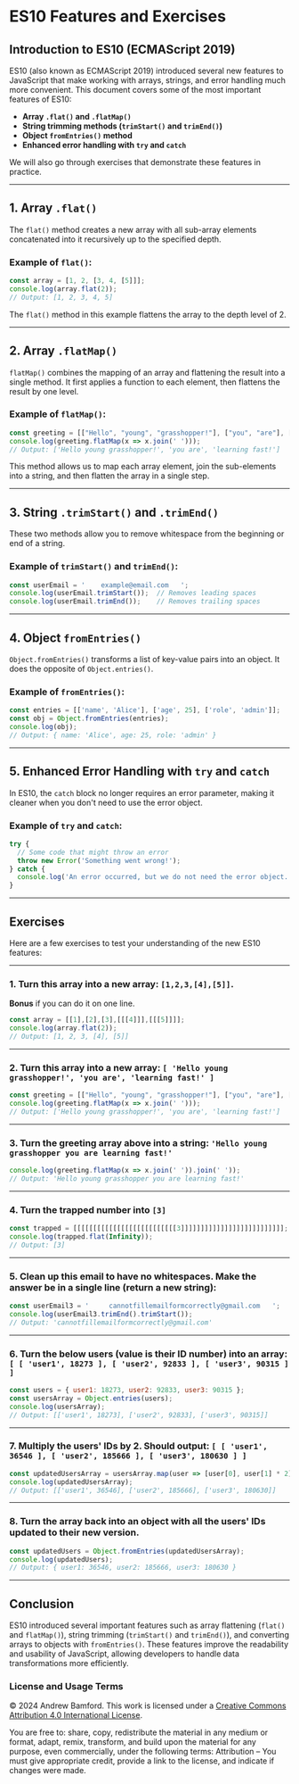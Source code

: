 # ES10 Features and Exercises

## Introduction to ES10 (ECMAScript 2019)

ES10 (also known as ECMAScript 2019) introduced several new features to JavaScript that make working with arrays, strings, and error handling much more convenient. This document covers some of the most important features of ES10:

- **Array `.flat()` and `.flatMap()`**
- **String trimming methods (`trimStart()` and `trimEnd()`)**
- **Object `fromEntries()` method**
- **Enhanced error handling with `try` and `catch`**

We will also go through exercises that demonstrate these features in practice.

---

## 1. Array `.flat()`

The `flat()` method creates a new array with all sub-array elements concatenated into it recursively up to the specified depth.

### Example of `flat()`:

```javascript
const array = [1, 2, [3, 4, [5]]];
console.log(array.flat(2)); 
// Output: [1, 2, 3, 4, 5]
```

The `flat()` method in this example flattens the array to the depth level of 2.

---

## 2. Array `.flatMap()`

`flatMap()` combines the mapping of an array and flattening the result into a single method. It first applies a function to each element, then flattens the result by one level.

### Example of `flatMap()`:

```javascript
const greeting = [["Hello", "young", "grasshopper!"], ["you", "are"], ["learning", "fast!"]];
console.log(greeting.flatMap(x => x.join(' ')));
// Output: ['Hello young grasshopper!', 'you are', 'learning fast!']
```

This method allows us to map each array element, join the sub-elements into a string, and then flatten the array in a single step.

---

## 3. String `.trimStart()` and `.trimEnd()`

These two methods allow you to remove whitespace from the beginning or end of a string.

### Example of `trimStart()` and `trimEnd()`:

```javascript
const userEmail = '    example@email.com   ';
console.log(userEmail.trimStart());  // Removes leading spaces
console.log(userEmail.trimEnd());    // Removes trailing spaces
```

---

## 4. Object `fromEntries()`

`Object.fromEntries()` transforms a list of key-value pairs into an object. It does the opposite of `Object.entries()`.

### Example of `fromEntries()`:

```javascript
const entries = [['name', 'Alice'], ['age', 25], ['role', 'admin']];
const obj = Object.fromEntries(entries);
console.log(obj); 
// Output: { name: 'Alice', age: 25, role: 'admin' }
```

---

## 5. Enhanced Error Handling with `try` and `catch`

In ES10, the `catch` block no longer requires an error parameter, making it cleaner when you don't need to use the error object.

### Example of `try` and `catch`:

```javascript
try {
  // Some code that might throw an error
  throw new Error('Something went wrong!');
} catch {
  console.log('An error occurred, but we do not need the error object.');
}
```

---

## Exercises

Here are a few exercises to test your understanding of the new ES10 features:

---

### 1. Turn this array into a new array: `[1,2,3,[4],[5]]`. 
**Bonus** if you can do it on one line.

```javascript
const array = [[1],[2],[3],[[[4]]],[[[5]]]];
console.log(array.flat(2)); 
// Output: [1, 2, 3, [4], [5]]
```

---

### 2. Turn this array into a new array: `[ 'Hello young grasshopper!', 'you are', 'learning fast!' ]`

```javascript
const greeting = [["Hello", "young", "grasshopper!"], ["you", "are"], ["learning", "fast!"]];
console.log(greeting.flatMap(x => x.join(' '))); 
// Output: ['Hello young grasshopper!', 'you are', 'learning fast!']
```

---

### 3. Turn the greeting array above into a string: `'Hello young grasshopper you are learning fast!'`

```javascript
console.log(greeting.flatMap(x => x.join(' ')).join(' ')); 
// Output: 'Hello young grasshopper you are learning fast!'
```

---

### 4. Turn the trapped number into `[3]`

```javascript
const trapped = [[[[[[[[[[[[[[[[[[[[[[[[[[3]]]]]]]]]]]]]]]]]]]]]]]]]];
console.log(trapped.flat(Infinity)); 
// Output: [3]
```

---

### 5. Clean up this email to have no whitespaces. Make the answer be in a single line (return a new string):

```javascript
const userEmail3 = '     cannotfillemailformcorrectly@gmail.com   ';
console.log(userEmail3.trimEnd().trimStart()); 
// Output: 'cannotfillemailformcorrectly@gmail.com'
```

---

### 6. Turn the below users (value is their ID number) into an array: `[ [ 'user1', 18273 ], [ 'user2', 92833 ], [ 'user3', 90315 ] ]`

```javascript
const users = { user1: 18273, user2: 92833, user3: 90315 };
const usersArray = Object.entries(users);
console.log(usersArray);
// Output: [['user1', 18273], ['user2', 92833], ['user3', 90315]]
```

---

### 7. Multiply the users' IDs by 2. Should output: `[ [ 'user1', 36546 ], [ 'user2', 185666 ], [ 'user3', 180630 ] ]`

```javascript
const updatedUsersArray = usersArray.map(user => [user[0], user[1] * 2]);
console.log(updatedUsersArray);
// Output: [['user1', 36546], ['user2', 185666], ['user3', 180630]]
```

---

### 8. Turn the array back into an object with all the users' IDs updated to their new version.

```javascript
const updatedUsers = Object.fromEntries(updatedUsersArray);
console.log(updatedUsers);
// Output: { user1: 36546, user2: 185666, user3: 180630 }
```

---

## Conclusion

ES10 introduced several important features such as array flattening (`flat()` and `flatMap()`), string trimming (`trimStart()` and `trimEnd()`), and converting arrays to objects with `fromEntries()`. These features improve the readability and usability of JavaScript, allowing developers to handle data transformations more efficiently.


### License and Usage Terms
© 2024 Andrew Bamford. This work is licensed under a [Creative Commons Attribution 4.0 International License](https://creativecommons.org/licenses/by/4.0/).

You are free to: share, copy, redistribute the material in any medium or format, adapt, remix, transform, and build upon the material for any purpose, even commercially, under the following terms: Attribution – You must give appropriate credit, provide a link to the license, and indicate if changes were made.

